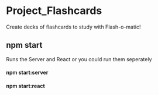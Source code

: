 # Project_Flashcards
Create decks of flashcards to study with Flash-o-matic!

## npm start
Runs the Server and React
or you could run them seperately

#### npm start:server
#### npm start:react
